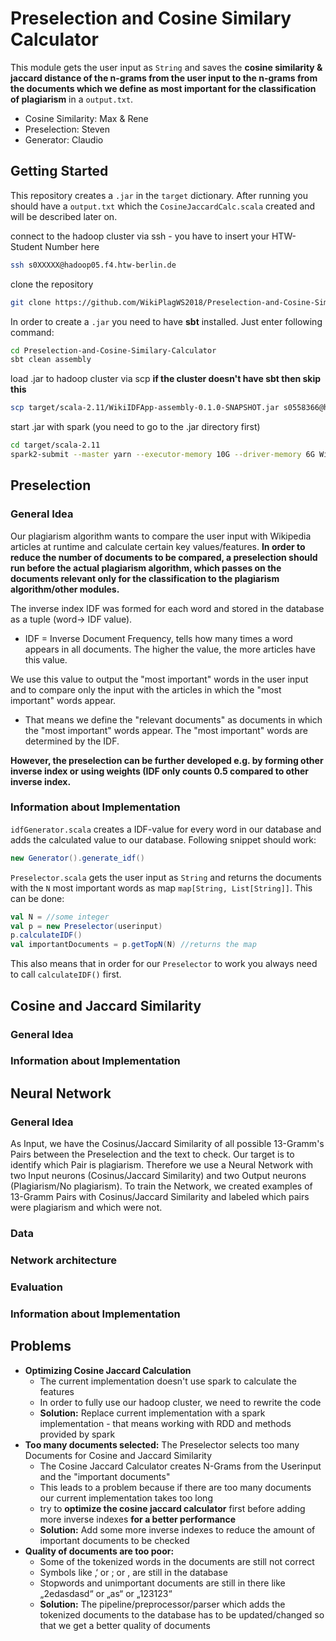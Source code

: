 # Preselection and Cosine Similary Calculator
This module gets the user input as ```String``` and saves the **cosine similarity & jaccard distance of the n-grams from the user input to the n-grams from the documents which we define as most important for the classification of plagiarism** in a ```output.txt```. 
- Cosine Similarity: Max & Rene
- Preselection: Steven
- Generator: Claudio

## Getting Started
This repository creates a ```.jar``` in the ```target``` dictionary. After running you should have a ```output.txt``` which the ```CosineJaccardCalc.scala``` created and will be described later on.

connect to the hadoop cluster via ssh - you have to insert your HTW-Student Number here
```bash
ssh s0XXXXX@hadoop05.f4.htw-berlin.de
```

clone the repository
```bash
git clone https://github.com/WikiPlagWS2018/Preselection-and-Cosine-Similary-Calculator.git
```

In order to create a ```.jar``` you need to have **sbt** installed. Just enter following command:
```bash
cd Preselection-and-Cosine-Similary-Calculator
sbt clean assembly
```

load .jar to hadoop cluster via scp **if the cluster doesn't have sbt then skip this**
```bash
scp target/scala-2.11/WikiIDFApp-assembly-0.1.0-SNAPSHOT.jar s0558366@hadoop05.f4.htw-berlin.de:~
```

start .jar with spark (you need to go to the .jar directory first)
```bash
cd target/scala-2.11
spark2-submit --master yarn --executor-memory 10G --driver-memory 6G WikiIDFApp-assembly-0.1.0-SNAPSHOT.jar > std_out.out 2> std_err.err &
```
  
## Preselection
### General Idea
Our plagiarism algorithm wants to compare the user input with Wikipedia articles at runtime and calculate certain key values/features. **In order to reduce the number of documents to be compared, a preselection should run before the actual plagiarism algorithm, which passes on the documents relevant only for the classification to the plagiarism algorithm/other modules.**

The inverse index IDF was formed for each word and stored in the database as a tuple (word-> IDF value).
- IDF = Inverse Document Frequency, tells how many times a word appears in all documents. The higher the value, the more articles have this value.

We use this value to output the "most important" words in the user input and to compare only the input with the articles in which the "most important" words appear.
- That means we define the "relevant documents" as documents in which the "most important" words appear. The "most important" words are determined by the IDF.

**However, the preselection can be further developed e.g. by forming other inverse index or using weights (IDF only counts 0.5 compared to other inverse index.**

### Information about Implementation
```idfGenerator.scala``` creates a IDF-value for every word in our database and adds the calculated value to our database. Following snippet should work:

```scala
new Generator().generate_idf()
```

```Preselector.scala``` gets the user input as ```String``` and returns the documents with the ```N``` most important words as map ```map[String, List[String]]```. This can be done:
```scala
val N = //some integer
val p = new Preselector(userinput)
p.calculateIDF()
val importantDocuments = p.getTopN(N) //returns the map
```
This also means that in order for our ```Preselector``` to work you always need to call ```calculateIDF()``` first.

## Cosine and Jaccard Similarity
### General Idea

### Information about Implementation


## Neural Network
### General Idea
As Input, we have the Cosinus/Jaccard Similarity of all possible 13-Gramm's Pairs between the Preselection and the text to check.
Our target is to identify which Pair is plagiarism. Therefore we use a Neural Network with two Input neurons (Cosinus/Jaccard Similarity) and two Output neurons (Plagiarism/No plagiarism). To train the Network, we created examples of 13-Gramm Pairs with Cosinus/Jaccard Similarity and labeled which pairs were plagiarism and which were not.

### Data

### Network architecture

### Evaluation

### Information about Implementation


## Problems
- **Optimizing Cosine Jaccard Calculation** 
  - The current implementation doesn't use spark to calculate the features
  - In order to fully use our hadoop cluster, we need to rewrite the code
  - **Solution:** Replace current implementation with a spark implementation - that means working with RDD and methods provided by spark
- **Too many documents selected:** The Preselector selects too many Documents for Cosine and Jaccard Similarity 
  - The Cosine Jaccard Calculator creates N-Grams from the Userinput and the "important documents"
  - This leads to a problem because if there are too many documents our current implementation takes too long
  - try to **optimize the cosine jaccard calculator** first before adding more inverse indexes **for a better performance**
  - **Solution:** Add  some more inverse indexes to reduce the amount of important documents to be checked
- **Quality of documents are too poor:** 
  - Some of the tokenized words in the documents are still not correct
  - Symbols like ‚‘ or ; or , are still in the database  
  - Stopwords and unimportant documents are still in there like „2edasdasd“ or „as“ or „123123“
  - **Solution:** The pipeline/preprocessor/parser which adds the tokenized documents to the database has to be updated/changed so that we get a better quality of documents
